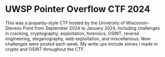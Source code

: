 # UWSP Pointer Overflow CTF 2024
This was a jeopardy-style CTF hosted by the University of Wisconsin-Stevens Point from September 2024 to January 2024, including challenges in cracking, cryptography, exploitation, forensics, OSINT, reverse engineering, steganography, web exploitation, and miscellanious. New challenges were posted each week. My write ups include solves I made in crypto and OSINT throughout the CTF.
